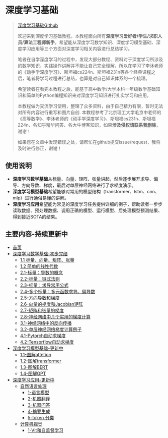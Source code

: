 # 深度学习基础
> [深度学习基础Github](https://github.com/erenup/deeplearningbasics)
> 
> 欢迎来到深度学习基础教程。本教程面向所有**深度学习爱好者/学生/求职人员/算法工程师新手**，希望能从深度学习数学知识、深度学习模型基础、深度学习应用等三个方面对深度学习相关内容进行总结学习。
> 
> 笔者在自学深度学习的过程中，发现大部分教程、资料对于深度学习所涉及的数学知识、实践操作讲解并不能让自己完全理解，所以在学习了李沐老师的《动手学深度学习》、斯坦福cs224n、斯坦福231n等各个经典课程之后，笔者将学习过程进行总结，也算是对自己知识体系的一个梳理。
> 
> 希望读者在看完本教程之后，能基于高中数学/大学本科一年级数学基础知识和简单的Python编程知识来对深度学习知识进行扎实学习和应用。
> 
> 本教程做为交流学习使用，整理了众多资料，由于自己精力有限，暂时无法对所有内容进行重写和图片自创. 本教程参考了北京理工大学毛京中老师的《高等数学》、李沐老师的《动手学深度学习》、斯坦福cs231n、斯坦福224n、各知乎精华问答、各大牛博客知识，如果**涉及侵权请联系我删除**，谢谢！
> 
> 如果您在文章中发现错误之处，请帮忙在github提交issue/request，我将及时进行修正，谢谢！
> 
<!-- docs/_sidebar.md -->
## 使用说明
- **深度学习数学基础**从标量、向量、矩阵、张量讲起，然后逐步展开求导、偏导、方向导数、梯度，最后对单层神经网络进行了求梯度演示。
- **深度学习模型基础**希望能够对常用的模型结构（transformer、lstm、cnn、mlp）进行通俗易懂的讲解。
- **深度学习应用**希望能为常见的深度学习任务提供详细的例子，帮助读者一步步读取数据、预处理数据、调用正确的模型、运行模型、后处理模型预测结果、得到接近SOTA的结果。

## 主要内容-持续更新中

* [首页](/)
* [深度学习数学基础-初步完结](./docs/深度学习数学基础/0-前言.md)
    * [1.1 标量、向量、矩阵、张量](./docs/深度学习数学基础/1.1-标量、向量、矩阵和张量.md)
    * [1.2 简单的线性代数](./docs/深度学习数学基础/1.2-简单的线性代数.md)
    * [2.1-标量：导数的概念](./docs/深度学习数学基础/2.1-标量：导数的概念.md)
    * [2.2-标量：链式法则](./docs/深度学习数学基础/2.2-标量：链式法则.md)
    * [2.3-标量：求导常用公式](./docs/深度学习数学基础/2.3-标量：求导常用公式.md)
    * [2.4-多个标量：多元函数求导、偏导数](./docs/深度学习数学基础/2.4-多个标量：多元函数求导、偏导数.md)
    * [2.5-方向导数和梯度](./docs/深度学习数学基础/2.5-方向导数和梯度.md)
    * [2.6-向量的梯度和Jacobian矩阵](./docs/深度学习数学基础/2.6-向量的梯度和Jacobian矩阵.md)
    * [2.7-矩阵和张量的梯度](./docs/深度学习数学基础/2.7-矩阵和张量的梯度.md)
    * [2.8-神经网络中几个实用的梯度计算](./docs/深度学习数学基础/2.8-神经网络中几个实用的梯度计算.md)
    * [3.1-神经网络中的反向传播](./docs/深度学习数学基础/3.1-神经网络中的反向传播.md)
    * [3.2-单层神经网络梯度计算例子](./docs/深度学习数学基础/3.2-单层神经网络梯度计算例子.md)
    * [4.1-Pytorch自动求梯度](./docs/深度学习数学基础/4.1-Pytorch自动求梯度.md)
    * [4.2-Tensorflow自动求梯度](./docs/深度学习数学基础/4.2-Tensorflow自动求梯度.md)
* [深度学习模型基础-更新中](./docs/深度学习模型基础/transformer基本原理讲解/0-前言.md)
    * [1.1-图解attetion](./docs/深度学习模型基础/transformer基本原理讲解/1.1-图解attetion.md)
    * [1.2-图解transformer](./docs/深度学习模型基础/transformer基本原理讲解/1.2-图解transformer.md)
    * [1.3-图解BERT](./docs/深度学习模型基础/transformer基本原理讲解/1.3-图解BERT.md)
    * [1.4-图解GPT](./docs/深度学习模型基础/transformer基本原理讲解/1.4-图解GPT.md)
* [深度学习应用-更新中](./docs/深度学习应用/前言.md)
    * [自然语言处理](./docs/深度学习应用/自然语言处理任务/前言.md)
        * [1-语言模型](./docs/深度学习应用/自然语言处理任务/1-language_modeling-语言模型.md)
        * [2-机器翻译](./docs/深度学习应用/自然语言处理任务/2-translation-机器翻译.md)
        * [3-机器问答](./docs/深度学习应用/自然语言处理任务/3-question_answering-机器问答.md)
        * [4-摘要生成](./docs/深度学习应用/自然语言处理任务/4-summarization-摘要生成.md)
        * [5-token 分类](./docs/深度学习应用/自然语言处理任务/5-token_classification-词_符号_token级别分类任务.md)
    * [计算机视觉](./docs/深度学习应用/计算机视觉任务/前言.md)
        * [1-Vit和自监督学习](./docs/深度学习应用/计算机视觉任务/1-Vision%20Transformer使用和facebook自监督学习DINO训练方法.md)
